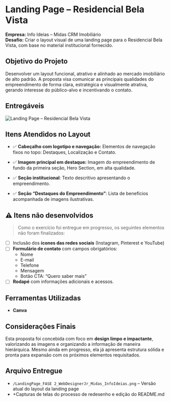 # Landing Page – Residencial Bela Vista

**Empresa:** Info Ideias – Midas CRM Imobiliário  
**Desafio:** Criar o layout visual de uma landing page para o Residencial Bela Vista, com base no material institucional fornecido.

## Objetivo do Projeto

Desenvolver um layout funcional, atrativo e alinhado ao mercado imobiliário de alto padrão. A proposta visa comunicar as principais qualidades do empreendimento de forma clara, estratégica e visualmente atrativa, gerando interesse do público-alvo e incentivando o contato.

## Entregáveis

![Landing Page – Residencial Bela Vista](./Imagens/LandingPage_FASE%202_WebDesignerJr_Midas_InfoIdeias.png)

## Itens Atendidos no Layout

- ✅ **Cabeçalho com logotipo e navegação:** Elementos de navegação fixos no topo: Destaques, Localização e Contato.

- ✅ **Imagem principal em destaque:** Imagem do empreendimento de fundo da primeira seção, Hero Section, em alta qualidade.

- ✅ **Seção institucional**: Texto descritivo apresentando o empreendimento.

- ✅ **Seção “Destaques do Empreendimento”**: Lista de benefícios acompanhada de imagens ilustrativas.

## ⚠️ Itens não desenvolvidos

> Como o exercício foi entregue em progresso, os seguintes elementos não foram finalizados:

- [ ] Inclusão dos **ícones das redes sociais** (Instagram, Pinterest e YouTube)
- [ ] **Formulário de contato** com campos obrigatórios:
  - Nome
  - E-mail
  - Telefone
  - Mensagem
  - Botão CTA: “Quero saber mais”
- [ ] **Rodapé** com informações adicionais e acessos.

## Ferramentas Utilizadas

- **Canva**

## Considerações Finais

Esta proposta foi concebida com foco em **design limpo e impactante**, valorizando as imagens e organizando a informação de maneira hierárquica. Mesmo ainda em progresso, ela já apresenta estrutura sólida e pronta para expansão com os próximos elementos requisitados.

## Arquivo Entregue

- `/LandingPage_FASE 2_WebDesignerJr_Midas_InfoIdeias.png` – Versão atual do layout da landing page
- +Capturas de telas do processo de redesenho e edição do README.md
